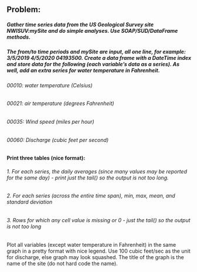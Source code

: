 ## Problem: 
##### Gather time series data from the US Geological Survey site NWISUV:mySite and do simple analyses. Use SOAP/SUD/DataFrame methods. 
##### The from/to time periods and mySite are input, all one line, for example: 3/5/2019 4/5/2020 04193500. Create a data frame with a DateTime index and store data for the following (each variable’s data as a series). As well, add an extra series for water temperature in Fahrenheit.
 
###### 00010: water temperature (Celsius)
###### 00021: air temperature (degrees Fahrenheit)
###### 00035: Wind speed (miles per hour)	
###### 00060: Discharge (cubic feet per second)

#### Print three tables (nice format):
###### 1.	For each series, the daily averages (since many values may be reported for the same day)  - print just the tail() so the output is not too long. 
###### 2.	For each series  (across the entire time span), min, max, mean, and standard deviation
###### 3.	Rows for which any cell value is missing or 0 - just the tail() so the output is not too long

Plot all variables (except water temperature in Fahrenheit) in the same graph in a pretty format with nice legend. Use 100 cubic feet/sec as the unit for discharge, else graph may look squashed. The title of the graph is the name of the site (do not hard code the name). 
